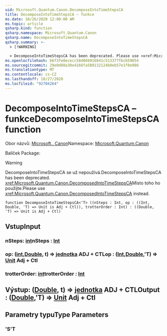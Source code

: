 ```yaml
---
uid: Microsoft.Quantum.Canon.DecomposeIntoTimeStepsCA
title: DecomposeIntoTimeStepsCA – funkce
ms.date: 10/26/2020 12:00:00 AM
ms.topic: article
qsharp.kind: function
qsharp.namespace: Microsoft.Quantum.Canon
qsharp.name: DecomposeIntoTimeStepsCA
qsharp.summary: >-
  > [!WARNING]

  > DecomposeIntoTimeStepsCA has been deprecated. Please use <xref:Microsoft.Quantum.Canon.DecomposedIntoTimeStepsCA> instead.
ms.openlocfilehash: b6f3fe0ececc58d86b916841c513377fbcb59054
ms.sourcegitcommit: 29e0d88a30e4166fa580132124b0eb57e1f0e986
ms.translationtype: MT
ms.contentlocale: cs-CZ
ms.lasthandoff: 10/27/2020
ms.locfileid: "92704264"
---
```

# <a name="decomposeintotimestepsca-function"></a><span data-ttu-id="9257f-102">DecomposeIntoTimeStepsCA – funkce</span><span class="sxs-lookup"><span data-stu-id="9257f-102">DecomposeIntoTimeStepsCA function</span></span>

<span data-ttu-id="9257f-103">Obor názvů: [Microsoft.. Canon](xref:Microsoft.Quantum.Canon)</span><span class="sxs-lookup"><span data-stu-id="9257f-103">Namespace: [Microsoft.Quantum.Canon](xref:Microsoft.Quantum.Canon)</span></span>

<span data-ttu-id="9257f-104">Balíček [](https://nuget.org/packages/)</span><span class="sxs-lookup"><span data-stu-id="9257f-104">Package: [](https://nuget.org/packages/)</span></span>


> [!WARNING]
> <span data-ttu-id="9257f-105">DecomposeIntoTimeStepsCA se už nepoužívá.</span><span class="sxs-lookup"><span data-stu-id="9257f-105">DecomposeIntoTimeStepsCA has been deprecated.</span></span> <span data-ttu-id="9257f-106"><xref:Microsoft.Quantum.Canon.DecomposedIntoTimeStepsCA>Místo toho ho použijte.</span><span class="sxs-lookup"><span data-stu-id="9257f-106">Please use <xref:Microsoft.Quantum.Canon.DecomposedIntoTimeStepsCA> instead.</span></span>



```qsharp
function DecomposeIntoTimeStepsCA<'T> ((nSteps : Int, op : ((Int, Double, 'T) => Unit is Adj + Ctl)), trotterOrder : Int) : ((Double, 'T) => Unit is Adj + Ctl)
```


## <a name="input"></a><span data-ttu-id="9257f-107">Vstup</span><span class="sxs-lookup"><span data-stu-id="9257f-107">Input</span></span>

### <a name="nsteps--int"></a><span data-ttu-id="9257f-108">nSteps: [int](xref:microsoft.quantum.lang-ref.int)</span><span class="sxs-lookup"><span data-stu-id="9257f-108">nSteps : [Int](xref:microsoft.quantum.lang-ref.int)</span></span>




### <a name="op--intdoublet--unit-adj--ctl"></a><span data-ttu-id="9257f-109">op: ([int](xref:microsoft.quantum.lang-ref.int),[Double](xref:microsoft.quantum.lang-ref.double), t) => [jednotka](xref:microsoft.quantum.lang-ref.unit) ADJ + CTL</span><span class="sxs-lookup"><span data-stu-id="9257f-109">op : ([Int](xref:microsoft.quantum.lang-ref.int),[Double](xref:microsoft.quantum.lang-ref.double),'T) => [Unit](xref:microsoft.quantum.lang-ref.unit) Adj + Ctl</span></span>




### <a name="trotterorder--int"></a><span data-ttu-id="9257f-110">trotterOrder: [int](xref:microsoft.quantum.lang-ref.int)</span><span class="sxs-lookup"><span data-stu-id="9257f-110">trotterOrder : [Int](xref:microsoft.quantum.lang-ref.int)</span></span>





## <a name="output--doublet--unit-adj--ctl"></a><span data-ttu-id="9257f-111">Výstup: ([Double](xref:microsoft.quantum.lang-ref.double), t) => [jednotka](xref:microsoft.quantum.lang-ref.unit) ADJ + CTL</span><span class="sxs-lookup"><span data-stu-id="9257f-111">Output : ([Double](xref:microsoft.quantum.lang-ref.double),'T) => [Unit](xref:microsoft.quantum.lang-ref.unit) Adj + Ctl</span></span>



## <a name="type-parameters"></a><span data-ttu-id="9257f-112">Parametry typu</span><span class="sxs-lookup"><span data-stu-id="9257f-112">Type Parameters</span></span>

### <a name="t"></a><span data-ttu-id="9257f-113">'S</span><span class="sxs-lookup"><span data-stu-id="9257f-113">'T</span></span>

